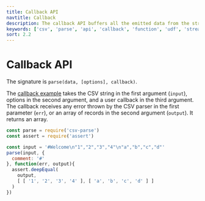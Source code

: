 ```yaml
---
title: Callback API
navtitle: Callback
description: The callback API buffers all the emitted data from the stream API into a single object which is passed to a user provided function.
keywords: ['csv', 'parse', 'api', 'callback', 'function', 'udf', 'stream']
sort: 2.2
---
```


# Callback API

The signature is `parse(data, [options], callback)`.

The [callback example](https://github.com/adaltas/node-csv-parse/blob/master/samples/api.callback.js) takes the CSV string in the first argument (`input`), options in the second argument, and a user callback in the third argument. The callback receives any error thrown by the CSV parser in the first parameter (`err`), or an array of records in the second argument (`output`). It returns an array.

```js
const parse = require('csv-parse')
const assert = require('assert')

const input = '#Welcome\n"1","2","3","4"\n"a","b","c","d"'
parse(input, {
  comment: '#'
}, function(err, output){
  assert.deepEqual(
    output,
    [ [ '1', '2', '3', '4' ], [ 'a', 'b', 'c', 'd' ] ]
  )
})
```
